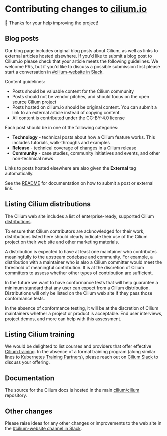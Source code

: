 # Contributing changes to [cilium.io](https://cilium.io/) 

:bee: Thanks for your help improving the project!

## Blog posts

Our blog page includes original blog posts about Cilium, as well as links to external articles hosted elsewhere. If you'd like to submit a blog post to Cilium.io please check that your article meets the following guidelines. We welcome PRs, but if you'd like to discuss a possible submission first please start a conversation in [#cilium-website in Slack][slack]. 

Content guidelines: 

* Posts should be valuable content for the Cilium community
* Posts should not be vendor pitches, and should focus on the open source Cilium project
* Posts hosted on cilium.io should be original content. You can submit a link to an external article instead of copying content. 
* All content is contributed under the CC-BY-4.0 license 

Each post should be in one of the following categories: 

* **Technology** - technical posts about how a Cilium feature works. This includes tutorials, walk-throughs and examples
* **Release** - technical coverage of changes in a Cilium release
* **Community** - case studies, community initiatives and events, and other non-technical news

Links to posts hosted elsewhere are also given the **External** tag automatically. 

See the [README](https://github.com/cilium/cilium.io#how-to-create-blog-post) for documentation on how to submit a post or external link. 

## Listing Cilium distributions

The Cilium web site includes a list of enterprise-ready, supported Cilium [distributions](https://cilium.io/enterprise).

To ensure that Cilium contributors are acknowledged for their work, distributions listed here should clearly indicate their use of the Cilium project on their web site and other marketing materials. 

A distribution is expected to have at least one maintainer who contributes meaningfully to the upstream codebase and community. For example, a distribution with a maintainer who is also a Cilium committer would meet the threshold of meaningful contribution. It is at the discretion of Cilium committers to assess whether other types of contribution are sufficient. 

In the future we want to have conformance tests that will help guarantee a minimum standard that any user can expect from a Cilium distribution. Distributions will only be listed on the Cilium web site if they pass those conformance tests. 

In the absence of conformance testing, it will be at the discretion of Cilium maintainers whether a project or product is acceptable. End user interviews, project demos, and more can help with this assessment. 

## Listing Cilium training

We would be delighted to list courses and providers that offer effective [Cilium training](https://cilium.io/enterprise). In the absence of a formal training program (along similar lines to [Kubernetes Training Partners](https://www.cncf.io/certification/training/becoming-a-ktp/)), please reach out on [Cilium Slack](https://cilium.herokuapp.com/) to discuss your offering. 

## Documentation

The source for the Cilium docs is hosted in the main [cilium/cilium](https://github.com/cilium/cilium) repository. 

## Other changes

Please raise ideas for any other changes or improvements to the web site in the [#cilium-website channel in Slack][slack].

[slack]: https://cilium.slack.com/archives/C033BUL97BK
